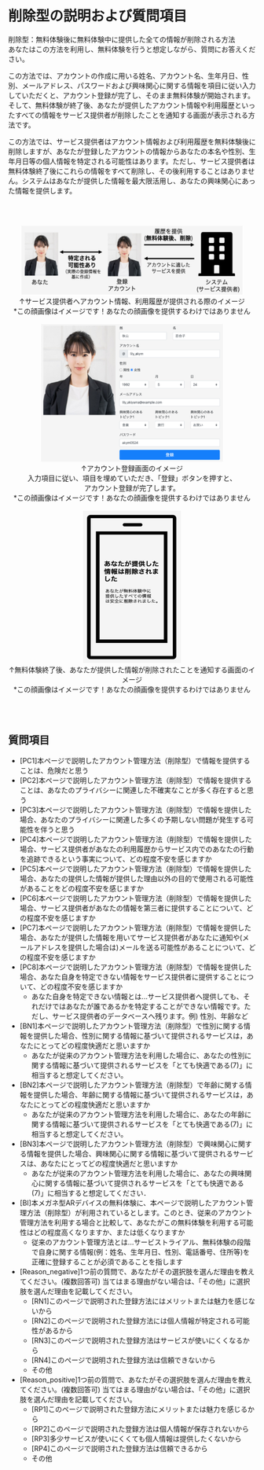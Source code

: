 # 削除型の説明および質問項目

削除型：無料体験後に無料体験中に提供した全ての情報が削除される方法<br>
あなたはこの方法を利用し、無料体験を行うと想定しながら、質問にお答えください。

この方法では、アカウントの作成に用いる姓名、アカウント名、生年月日、性別、メールアドレス、パスワードおよび興味関心に関する情報を項目に従い入力していただくと、アカウント登録が完了し、そのまま無料体験が開始されます。そして、無料体験が終了後、あなたが提供したアカウント情報や利用履歴といったすべての情報をサービス提供者が削除したことを通知する画面が表示される方法です。

この方法では、サービス提供者はアカウント情報および利用履歴を無料体験後に削除しますが、あなたが登録したアカウントの情報からあなたの本名や性別、生年月日等の個人情報を特定される可能性はあります。ただし、サービス提供者は無料体験終了後にこれらの情報をすべて削除し、その後利用することはありません。システムはあなたが提供した情報を最大限活用し、あなたの興味関心にあった情報を提供します。

<br><br>

<div align="center">
    <img class="featurette-image" src="./imgs/削除.png" width="450" height="140"><br>
    ↑サービス提供者へアカウント情報、利用履歴が提供される際のイメージ<br>
    *この顔画像はイメージです！あなたの顔画像を提供するわけではありません


</div>
<br>

<div align="center">
    <img class="featurette-image" src="./imgs/削除イメージ.png" width="370" height="280"><br>
    ↑アカウント登録画面のイメージ<br>
    入力項目に従い、項目を埋めていただき、「登録」ボタンを押すと、<br>アカウント登録が完了します。<br>
    *この顔画像はイメージです！あなたの顔画像を提供するわけではありません
</div>
<br>

<div align="center">
    <img class="featurette-image" src="./imgs/削除2.png" width="200" height="310"><br>
    ↑無料体験終了後、あなたが提供した情報が削除されたことを通知する画面のイメージ<br>
    *この顔画像はイメージです！あなたの顔画像を提供するわけではありません
</div>


<br><br>


## 質問項目
- [PC1]本ページで説明したアカウント管理方法（削除型）で情報を提供することは、危険だと思う
- [PC2]本ページで説明したアカウント管理方法（削除型）で情報を提供することは、あなたのプライバシーに関連した不確実なことが多く存在すると思う
- [PC3]本ページで説明したアカウント管理方法（削除型）で情報を提供した場合、あなたのプライバシーに関連した多くの予期しない問題が発生する可能性を伴うと思う
- [PC4]本ページで説明したアカウント管理方法（削除型）で情報を提供した場合、サービス提供者があなたの利用履歴からサービス内でのあなたの行動を追跡できるという事実について、どの程度不安を感じますか
- [PC5]本ページで説明したアカウント管理方法（削除型）で情報を提供した場合、あなたの提供した情報が提供した理由以外の目的で使用される可能性があることをどの程度不安を感じますか
- [PC6]本ページで説明したアカウント管理方法（削除型）で情報を提供した場合、サービス提供者があなたの情報を第三者に提供することについて、どの程度不安を感じますか
- [PC7]本ページで説明したアカウント管理方法（削除型）で情報を提供した場合、あなたが提供した情報を用いてサービス提供者があなたに通知や(メールアドレスを提供した場合は)メールを送る可能性があることについて、どの程度不安を感じますか
- [PC8]本ページで説明したアカウント管理方法（削除型）で情報を提供した場合、あなた自身を特定できない情報をサービス提供者に提供することについて、どの程度不安を感じますか
    - あなた自身を特定できない情報とは...サービス提供者へ提供しても、それだけではあなたが誰であるかを特定することができない情報です。ただし、サービス提供者のデータベースへ残ります。例) 性別、年齢など
- [BN1]本ページで説明したアカウント管理方法（削除型）で性別に関する情報を提供した場合、性別に関する情報に基づいて提供されるサービスは，あなたにとってどの程度快適だと思いますか
    - あなたが従来のアカウント管理方法を利用した場合に、あなたの性別に関する情報に基づいて提供されるサービスを「とても快適である(7)」に相当すると想定してください。
- [BN2]本ページで説明したアカウント管理方法（削除型）で年齢に関する情報を提供した場合、年齢に関する情報に基づいて提供されるサービスは，あなたにとってどの程度快適だと思いますか
    - あなたが従来のアカウント管理方法を利用した場合に、あなたの年齢に関する情報に基づいて提供されるサービスを「とても快適である(7)」に相当すると想定してください。
- [BN3]本ページで説明したアカウント管理方法（削除型）で興味関心に関する情報を提供した場合、興味関心に関する情報に基づいて提供されるサービスは、あなたにとってどの程度快適だと思いますか
    - あなたが従来のアカウント管理方法を利用した場合に、あなたの興味関心に関する情報に基づいて提供されるサービスを「とても快適である(7)」に相当すると想定してください．
- [BI]本メガネ型ARデバイスの無料体験に、本ページで説明したアカウント管理方法（削除型）が利用されているとします。このとき、従来のアカウント管理方法を利用する場合と比較して、あなたがこの無料体験を利用する可能性はどの程度高くなりますか、または低くなりますか
    - 従来のアカウント管理方法とは...サービストライアル、無料体験の段階で自身に関する情報(例：姓名、生年月日、性別、電話番号、住所等)を正確に登録することが必須であることを指します
- [Reason_negative]1つ前の質問で、あなたがその選択肢を選んだ理由を教えてください。(複数回答可) 当てはまる理由がない場合は、「その他」に選択肢を選んだ理由を記載してください。
    - [RN1]このページで説明された登録方法にはメリットまたは魅力を感じないから
    - [RN2]このページで説明された登録方法には個人情報が特定される可能性があるから
    - [RN3]このページで説明された登録方法はサービスが使いにくくなるから
    - [RN4]このページで説明された登録方法は信頼できないから
    - その他
- [Reason_positive]1つ前の質問で、あなたがその選択肢を選んだ理由を教えてください。(複数回答可) 当てはまる理由がない場合は、「その他」に選択肢を選んだ理由を記載してください。
    - [RP1]このページで説明された登録方法にメリットまたは魅力を感じるから
    - [RP2]このページで説明された登録方法は個人情報が保存されないから
    - [RP3]多少サービスが使いにくくても個人情報は提供したくないから
    - [RP4]このページで説明された登録方法は信頼できるから
    - その他